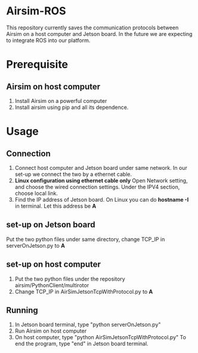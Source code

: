 # Airsim-ROS
This repository currently saves the communication protocols between Airsim on a host computer and Jetson board. In the future we are expecting to integrate ROS into our platform. 

# Prerequisite
## Airsim on host computer
1. Install Airsim on a powerful computer
2. Install airsim using pip and all its dependence. 

# Usage
## Connection
1. Connect host computer and Jetson board under same network. In our set-up we connect the two by a ethernet cable.
2. **Linux configuration using ethernet cable only** Open Network setting, and choose the wired connection settings. Under the IPV4 section, choose local link. 
3. Find the IP address of Jetson board. On Linux you can do **hostname -I** in terminal. Let this address be **A**

## set-up on Jetson board
Put the two python files under same directory, change TCP_IP in serverOnJetson.py to **A**

## set-up on host computer
1. Put the two python files under the repository airsim/PythonClient/multirotor
2. Change TCP_IP in AirSimJetsonTcpWithProtocol.py to **A**

## Running
1. In Jetson board terminal, type "python serverOnJetson.py"
2. Run Airsim on host computer
3. On host computer, type "python AirSimJetsonTcpWithProtocol.py"
To end the program, type "end" in Jetson board terminal. 

